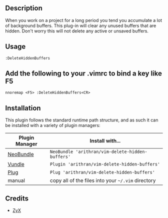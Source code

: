 ## Description
When you work on a project for a long period you tend you accumulate a lot of
background buffers. This plug-in will clear any unused buffers that are hidden.
Don't worry this will not delete any active or unsaved buffers.

## Usage
	:DeleteHiddenBuffers

## Add the following to your .vimrc to bind a key like F5 
	nnoremap <F5> :DeleteHiddenBuffers<CR>

## Installation

This plugin follows the standard runtime path structure, and as such it can be installed with a variety of plugin managers:

| Plugin Manager | Install with... |
| ------------- | ------------- |
| [NeoBundle][12] | `NeoBundle 'arithran/vim-delete-hidden-buffers'` |
| [Vundle][13] | `Plugin 'arithran/vim-delete-hidden-buffers'` |
| [Plug][40] | `Plug 'arithran/vim-delete-hidden-buffers'` |
| manual | copy all of the files into your `~/.vim` directory |

## Credits
- [ZyX][45]

[12]: https://github.com/Shougo/neobundle.vim
[13]: https://github.com/gmarik/vundle
[40]: https://github.com/junegunn/vim-plug
[45]: https://stackoverflow.com/a/8459043/3018289
